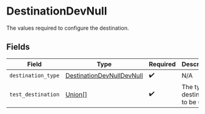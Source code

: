 # DestinationDevNull

The values required to configure the destination.


## Fields

| Field                                                                         | Type                                                                          | Required                                                                      | Description                                                                   |
| ----------------------------------------------------------------------------- | ----------------------------------------------------------------------------- | ----------------------------------------------------------------------------- | ----------------------------------------------------------------------------- |
| `destination_type`                                                            | [DestinationDevNullDevNull](../../models/shared/destinationdevnulldevnull.md) | :heavy_check_mark:                                                            | N/A                                                                           |
| `test_destination`                                                            | [Union[]](../../models/shared/destinationdevnulltestdestination.md)           | :heavy_check_mark:                                                            | The type of destination to be used                                            |